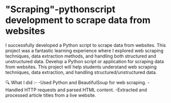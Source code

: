 # "Scraping"-pythonscript development to scrape data from websites 
 I successfully developed a Python script to scrape data from websites. This project was a fantastic learning experience where I explored web scraping techniques, data extraction methods, and handling both structured and unstructured data.
 Develop a Python script or application for scraping data from websites. This project will help students understand web scraping techniques, data extraction, and handling structured/unstructured data.

🔍 What I did :-
-Used Python and BeautifulSoup for web scraping.
-Handled HTTP requests and parsed HTML content.
-Extracted and processed article titles from a live website.
